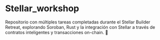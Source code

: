 # Stellar_workshop
Repositorio con múltiples tareas completadas durante el Stellar Builder Retreat, explorando Soroban, Rust y la integración con Stellar a través de contratos inteligentes y transacciones on-chain. 🚀
